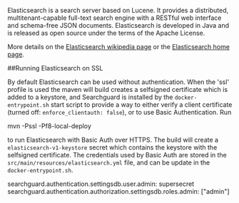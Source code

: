 Elasticsearch is a search server based on Lucene. It provides a distributed, multitenant-capable full-text search engine with a RESTful web interface and schema-free JSON documents. Elasticsearch is developed in Java and is released as open source under the terms of the Apache License.

More details on the <a href="http://wikipedia.org/wiki/Elasticsearch" target="wikipedia">Elasticsearch wikipedia page</a> or the <a href="http://elasticsearch.com/" target="elasticsearch">Elasticsearch home page</a>.

##Running Elasticsearch on SSL

By default Elasticsearch can be used without authentication. When the 'ssl' profile
is used the maven will build creates a selfsigned certificate which is added to
a keystore, and Searchguard is installed by the `docker-entrypoint.sh` start script to provide a way to either verify a client certificate (turned off: `enforce_clientauth: false`), or to use Basic Authentication. Run

mvn -Pssl -Pf8-local-deploy

to run Elasticsearch with Basic Auth over HTTPS. The build will create a `elasticsearch-v1-keystore` secret which contains the keystore with the selfsigned certificate. The credentials used by Basic Auth are stored in the `src/main/resources/elasticsearch.yml` file, and can
be update in the `docker-entrypoint.sh`.

searchguard.authentication.settingsdb.user.admin: supersecret
searchguard.authentication.authorization.settingsdb.roles.admin: ["admin"]


